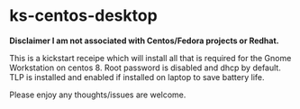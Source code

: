 #  ks-centos-desktop
**Disclaimer I am not associated with Centos/Fedora projects or Redhat.**

This is a kickstart receipe which will install all that is required for the Gnome Workstation on centos 8. Root password is disabled and dhcp by default. TLP is installed and enabled if installed on laptop to save battery life. 

Please enjoy any thoughts/issues are welcome. 
